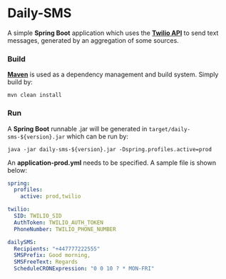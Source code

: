 # Daily-SMS

A simple __Spring Boot__ application which uses the __[Twilio API](https://www.twilio.com)__ to send text messages, generated by an aggregation of some sources.

### Build

__[Maven](https://maven.apache.org)__ is used as a dependency management and build system. Simply build by:

```mvn clean install```

### Run

A __Spring Boot__ runnable .jar will be generated in ```target/daily-sms-${version}.jar``` which can be run by:

```java -jar daily-sms-${version}.jar -Dspring.profiles.active=prod```

An __application-prod.yml__ needs to be specified. A sample file is shown below:

```yml
spring:
  profiles:
    active: prod,twilio

twilio:
  SID: TWILIO_SID
  AuthToken: TWILIO_AUTH_TOKEN
  PhoneNumber: TWILIO_PHONE_NUMBER

dailySMS:
  Recipients: "+447777222555"
  SMSPrefix: Good morning,
  SMSFreeText: Regards
  ScheduleCRONExpression: "0 0 10 ? * MON-FRI"
```
